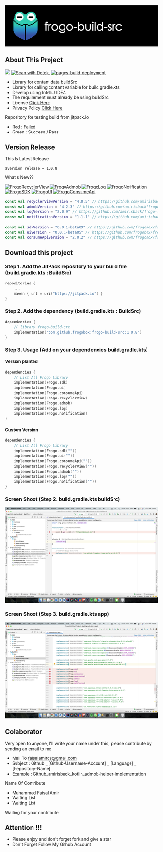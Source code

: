 ![](https://raw.githubusercontent.com/frogobox/.github/main/docs/image/banner-frogo-build-src.png?raw=true)

## About This Project
[![](https://jitpack.io/v/frogobox/frogo-build-src.svg?style=flat-square)](https://jitpack.io/#frogobox/frogo-build-src)
[![Scan with Detekt](https://github.com/frogobox/frogo-build-src/actions/workflows/detekt-analysis.yml/badge.svg)](https://github.com/frogobox/frogo-build-src/actions/workflows/detekt-analysis.yml)
[![pages-build-deployment](https://github.com/frogobox/frogo-build-src/actions/workflows/pages/pages-build-deployment/badge.svg)](https://github.com/frogobox/frogo-build-src/actions/workflows/pages/pages-build-deployment)

- Library for contant data buildSrc
- Library for calling contant variable for build.gradle.kts
- Develop using IntelliJ IDEA
- The requirement must already be using buildSrc
- License [Click Here](https://raw.githubusercontent.com/frogobox/frogo-build-src/master/LICENSE)
- Privacy Policy [Click Here](https://raw.githubusercontent.com/frogobox/frogo-build-src/master/PRIVACY-POLICY.md)

Repository for testing build from jitpack.io
- Red : Failed
- Green : Success / Pass

## Version Release
This Is Latest Release

    $version_release = 1.0.8 

What's New??

[![FrogoRecyclerView](https://jitpack.io/v/amirisback/frogo-recycler-view.svg?style=flat-square)](https://jitpack.io/#amirisback/frogo-recycler-view)
[![FrogoAdmob](https://jitpack.io/v/amirisback/frogo-admob.svg?style=flat-square)](https://jitpack.io/#amirisback/frogo-admob)
[![FrogoLog](https://jitpack.io/v/amirisback/frogo-log.svg?style=flat-square)](https://jitpack.io/#amirisback/frogo-log)
[![FrogoNotification](https://jitpack.io/v/amirisback/frogo-notification.svg?style=flat-square)](https://jitpack.io/#amirisback/frogo-notification)
[![FrogoSDK](https://jitpack.io/v/frogobox/frogo-sdk.svg?style=flat-square)](https://jitpack.io/#frogobox/frogo-sdk)
[![FrogoUI](https://jitpack.io/v/frogobox/frogo-ui.svg?style=flat-square)](https://jitpack.io/#frogobox/frogo-ui)
[![FrogoConsumeApi](https://jitpack.io/v/frogobox/frogo-consume-api.svg?style=flat-square)](https://jitpack.io/#frogobox/frogo-consume-api)

```kotlin
const val recyclerViewVersion = "4.0.5" // https://github.com/amirisback/frogo-recycler-view
const val admobVersion = "4.2.3" // https://github.com/amirisback/frogo-admob
const val logVersion = "2.0.9" // https://github.com/amirisback/frogo-log
const val notificationVersion = "1.1.1" // https://github.com/amirisback/frogo-notification

const val sdkVersion = "0.0.1-beta09" // https://github.com/frogobox/frogo-sdk
const val uiVersion = "0.0.1-beta05" // https://github.com/frogobox/frogo-ui
const val consumeApiVersion = "2.0.2" // https://github.com/frogobox/frogo-consume-api
```

## Download this project

### Step 1. Add the JitPack repository to your build file (build.gradle.kts : BuildSrc)

```kotlin
repositories {
    ...
    maven { url = uri("https://jitpack.io") }
}
```

### Step 2. Add the dependency (build.gradle.kts : BuildSrc)

```kotlin
dependencies {
    // library frogo-build-src
    implementation("com.github.frogobox:frogo-build-src:1.0.8")
}
```

### Step 3. Usage (Add on your dependencies build.gradle.kts)

#### Version planted

```kotlin
dependencies {
    // List All Frogo Library
    implementation(Frogo.sdk)
    implementation(Frogo.ui)
    implementation(Frogo.consumeApi)
    implementation(Frogo.recyclerView)
    implementation(Frogo.admob)
    implementation(Frogo.log)
    implementation(Frogo.notification)
}
```

#### Custom Version
```kotlin
dependencies {
    // List All Frogo Library
    implementation(Frogo.sdk(""))
    implementation(Frogo.ui(""))
    implementation(Frogo.consumeApi(""))
    implementation(Frogo.recyclerView(""))
    implementation(Frogo.admob(""))
    implementation(Frogo.log(""))
    implementation(Frogo.notification(""))
}
```

### Screen Shoot (Step 2. build.gradle.kts buildSrc)
![](docs/image/ss_step_2.png?raw=true)

### Screen Shoot (Step 3. build.gradle.kts app)
![](docs/image/ss_step_3.png?raw=true)

## Colaborator
Very open to anyone, I'll write your name under this, please contribute by sending an email to me

- Mail To faisalamircs@gmail.com
- Subject : Github _ [Github-Username-Account] _ [Language] _ [Repository-Name]
- Example : Github_amirisback_kotlin_admob-helper-implementation

Name Of Contribute
- Muhammad Faisal Amir
- Waiting List
- Waiting List

Waiting for your contribute

## Attention !!!
- Please enjoy and don't forget fork and give a star
- Don't Forget Follow My Github Account
